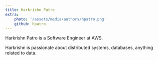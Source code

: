 ```yaml
---
title: Harkrishn Patro
extra:
    photo: '/assets/media/authors/hpatro.png'
    github: hpatro
---
```


Harkrishn Patro is a Software Engineer at AWS.

Harkrishn is passionate about distributed systems, databases, anything related to data.


